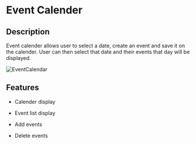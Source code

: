 # Event Calender
## Description
Event calender allows user to select a date, create an event and save it on the calender. User can then select that date and their events that day will be displayed.

![EventCalendar](https://github.com/user-attachments/assets/284cca1a-00f3-46fb-b4ea-98af72436cd4)
## Features
* Calender display 
* Event list display
* Add events

* Delete events

